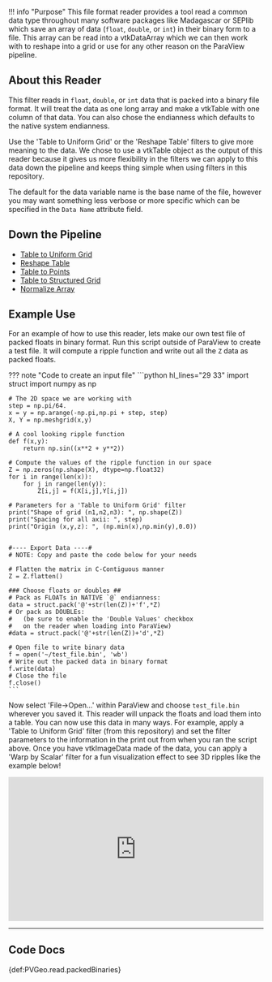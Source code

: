 !!! info "Purpose"
    This file format reader provides a tool read a common data type throughout many software packages like Madagascar or SEPlib which save an array of data (`float`, `double`, or `int`) in their binary form to a file. This array can be read into a vtkDataArray which we can then work with to reshape into a grid or use for any other reason on the ParaView pipeline.


## About this Reader
This filter reads in `float`, `double`, or `int` data that is packed into a binary file format. It will treat the data as one long array and make a vtkTable with one column of that data. You can also chose the endianness which defaults to the native system endianness.

Use the 'Table to Uniform Grid' or the 'Reshape Table' filters to give more meaning to the data. We chose to use a vtkTable object as the output of this reader because it gives us more flexibility in the filters we can apply to this data down the pipeline and keeps thing simple when using filters in this repository.

The default for the data variable name is the base name of the file, however you may want something less verbose or more specific which can be specified in the `Data Name` attribute field.

## Down the Pipeline
- [Table to Uniform Grid](../pvgp-grids/table-to-uniform-grid.md)
- [Reshape Table](../filters-general/reshape-table.md)
- [Table to Points](https://www.paraview.org/Wiki/ParaView/Users_Guide/List_of_filters#Table_To_Points)
- [Table to Structured Grid](https://www.paraview.org/Wiki/ParaView/Users_Guide/List_of_filters#Table_To_Structured_Grid)
- [Normalize Array](../filters-general/normalize-array.md)


## Example Use
For an example of how to use this reader, lets make our own test file of packed floats in binary format. Run this script outside of ParaView to create a test file. It will compute a ripple function and write out all the `Z` data as packed floats.

??? note "Code to create an input file"
    ```python hl_lines="29 33"
    import struct
    import numpy as np

    # The 2D space we are working with
    step = np.pi/64.
    x = y = np.arange(-np.pi,np.pi + step, step)
    X, Y = np.meshgrid(x,y)

    # A cool looking ripple function
    def f(x,y):
        return np.sin((x**2 + y**2))

    # Compute the values of the ripple function in our space
    Z = np.zeros(np.shape(X), dtype=np.float32)
    for i in range(len(x)):
        for j in range(len(y)):
            Z[i,j] = f(X[i,j],Y[i,j])

    # Parameters for a 'Table to Uniform Grid' filter
    print("Shape of grid (n1,n2,n3): ", np.shape(Z))
    print("Spacing for all axii: ", step)
    print("Origin (x,y,z): ", (np.min(x),np.min(y),0.0))


    #---- Export Data ----#
    # NOTE: Copy and paste the code below for your needs

    # Flatten the matrix in C-Contiguous manner
    Z = Z.flatten()

    ### Choose floats or doubles ##
    # Pack as FLOATs in NATIVE `@` endianness:
    data = struct.pack('@'+str(len(Z))+'f',*Z)
    # Or pack as DOUBLEs:
    #   (be sure to enable the 'Double Values' checkbox
    #   on the reader when loading into ParaView)
    #data = struct.pack('@'+str(len(Z))+'d',*Z)

    # Open file to write binary data
    f = open('~/test_file.bin', 'wb')
    # Write out the packed data in binary format
    f.write(data)
    # Close the file
    f.close()
    ```
Now select 'File->Open...' within ParaView and choose `test_file.bin` wherever you saved it. This reader will unpack the floats and load them into a table. You can now use this data in many ways. For example, apply a 'Table to Uniform Grid' filter (from this repository) and set the filter parameters to the information in the print out from when you ran the script above. Once you have vtkImageData made of the data, you can apply a 'Warp by Scalar' filter for a fun visualization effect to see 3D ripples like the example below!

<div style="position: relative; padding-bottom: 56.25%; height: 0; overflow: hidden; max-width: 100%; height: auto;">
        <iframe src="http://gpvis.org?fileURL=https://dl.dropbox.com/s/6m5ttdbv5bf4ngj/ripple.vtkjs?dl=0" frameborder="0" allowfullscreen style="position: absolute; top: 0; left: 0; width: 100%; height: 100%;"></iframe>
</div>


-----

## Code Docs

{def:PVGeo.read.packedBinaries}
